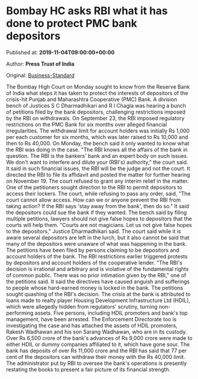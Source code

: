 
# Bombay HC asks RBI what it has done to protect PMC bank depositors

Published at: **2019-11-04T09:00:00+00:00**

Author: **Press Trust of India**

Original: [Business-Standard](https://www.business-standard.com/article/pti-stories/what-steps-taken-to-help-pmc-bank-depositors-hc-asks-rbi-119110400669_1.html)

The Bombay High Court on Monday sought to know from the Reserve Bank of India what steps it has taken to protect the interests of depositors of the crisis-hit Punjab and Maharashtra Cooperative (PMC) Bank.
A division bench of Justices S C Dharmadhikari and R I Chagla was hearing a bunch of petitions filed by the bank depositors, challenging restrictions imposed by the RBI on withdrawals.
On September 23, the RBI imposed regulatory restrictions on the PMC Bank for six months over alleged financial irregularities. The withdrawal limit for account holders was initially Rs 1,000 per each customer for six months, which was later raised to Rs 10,000 and then to Rs 40,000.
On Monday, the bench said it only wanted to know what the RBI was doing in the case.
"The RBI knows all the affairs of the bank in question. The RBI is the bankers' bank and an expert body on such issues. We don't want to interfere and dilute your (RBI's) authority," the court said.
It said in such financial issues, the RBI will be the judge and not the court.
It directed the RBI to file its affidavit and posted the matter for further hearing on November 19. The court refused to grant any interim relief in the matter.
One of the petitioners sought direction to the RBI to permit depositors to access their lockers.
The court, while refusing to pass any order, said, "The court cannot allow access. How can we or anyone prevent the RBI from taking action? If the RBI says 'stay away from the bank', then do so." It said the depositors could sue the bank if they wanted.
The bench said by filing multiple petitions, lawyers should not give false hopes to depositors that the courts will help them.
"Courts are not magicians. Let us not give false hopes to the depositors," Justice Dharmadhikari said.
The court said while it is aware several depositors are left in the lurch, but it also cannot be said that many of the depositors were unaware of what was happening in the bank.
The petitions have been filed by persons claiming to be depositors and account holders of the bank. The RBI restrictions earlier triggered protests by depositors and account holders of the cooperative lender.
"The RBI's decision is irrational and arbitrary and is violative of the fundamental rights of common public. There was no prior intimation given by the RBI," one of the petitions said.
It said the directives have caused anguish and sufferings to people whose hard-earned money is locked in the bank.
The petitions sought quashing of the RBI's decision.
The crisis at the bank is attributed to loans made to realty player Housing Development Infrastructure Ltd (HDIL), which were allegedly hidden from regulators' scrutiny, turning non-performing assets.
Five persons, including HDIL promoters and bank's top management, have been arrested.
The Enforcement Directorate too is investigating the case and has attached the assets of HDIL promoters, Rakesh Wadhawan and his son Sarang Wadhawan, who are in its custody.
Over Rs 6,500 crore of the bank's advances of Rs 9,000 crore were made to either HDIL or dummy companies affiliated to it, which have gone sour.
The bank has deposits of over Rs 11,000 crore and the RBI has said that 77 per cent of the depositors can withdraw their money with the Rs 40,000 limit.
The administrator put by RBI to oversee the bank's operations is presently restating the books to present a fair picture of its financial strength.
